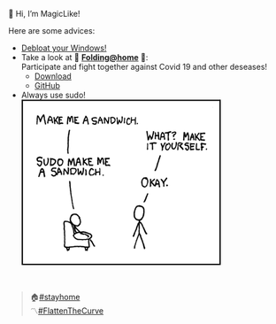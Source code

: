 👋 Hi, I’m MagicLike! <br>

Here are some advices:
* [Debloat your Windows!](https://github.com/MagicLike/Debloat-Windows-10)
* Take a look at 🧬 **[Folding@home](https://foldingathome.org/)** 🧬: <br>
Participate and fight together against Covid 19 and other deseases!
  * [Download](https://www.foldingathome.org/download)
  * [GitHub](https://github.com/FoldingAtHome)
* Always use sudo! <br>
  ![Sudo-Sandwich](/images/sandwich.png)
  <!---
    Credits: https://xkcd.com/149/
  --->



<br>

> 🏠[#stayhome](https://stayhomecampaign.org/) <br>
> 〽️[#FlattenTheCurve](https://www.flattenthecurve.com/)

<!---
MagicLike/MagicLike is a ✨ special ✨ repository because its `README.md` (this file) appears on your GitHub profile.
You can click the Preview link to take a look at your changes.
--->
